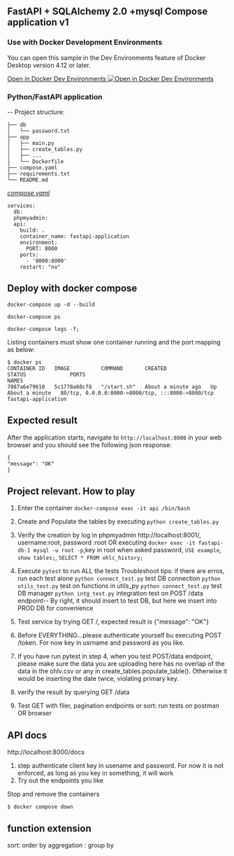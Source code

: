 ## FastAPI + SQLAlchemy 2.0 +mysql Compose application v1 

### Use with Docker Development Environments

You can open this sample in the Dev Environments feature of Docker Desktop version 4.12 or later.

[Open in Docker Dev Environments <img src="../open_in_new.svg" alt="Open in Docker Dev Environments" align="top"/>](https://open.docker.com/dashboard/dev-envs?url=https://github.com/docker/awesome-compose/tree/master/fastapi)

### Python/FastAPI application
-- Project structure:
```
├── db
│   └── password.txt
├── app
│   ├── main.py
│   ├── create_tables.py
│   ├── ...
│   └── Dockerfile
├── compose.yaml
├── requirements.txt
└── README.md

```

[_compose.yaml_](compose.yaml)
```
services:
  db:
  phpmyadmin:
  api:
    build: .
    container_name: fastapi-application
    environment:
      PORT: 8000
    ports:
      - '8000:8000'
    restart: "no"

```

## Deploy with docker compose

```shell
docker-compose up -d --build
```

```shell
docker-compose ps
```

```shell
docker-compose logs -f;
``` 

Listing containers must show one container running and the port mapping as below:
```
$ docker ps
CONTAINER ID   IMAGE          COMMAND       CREATED              STATUS              PORTS                                               NAMES
7087a6e79610   5c1778a60cf8   "/start.sh"   About a minute ago   Up About a minute   80/tcp, 0.0.0.0:8000->8000/tcp, :::8000->8000/tcp   fastapi-application
```

## Expected result

After the application starts, navigate to `http://localhost:8000` in your web browser and you should see the following json response:
```
{
"message": "OK"
}
```



## Project relevant. How to play

1. Enter the container `docker-compose exec -it api /bin/bash`
2. Create and Populate the tables by executing `python create_tables.py`
3. Verify the creation by log in phpmyadmin http://localhost:8001/, username:root, password :root OR executing `docker exec -it fastapi-db-1 mysql -u root -p`,key in root when asked password,  `USE example`, `show tables;`, `SELECT * FROM ohlc_history;` 

4. Execute `pytest` to run ALL the tests
Troubleshoot tips: if there are erros, run each test alone
`python connect_test.py` test DB connection
`python utils_test.py` test on functions in utils_py
`python connect_test.py` test DB manager
`python intg_test.py` integration test on POST /data endpoint-- By right, it should insert to test DB, but here we insert into PROD DB for convenience 

5. Test service by trying GET /, expected result is {"message": "OK"}

6. Before EVERYTHING...please authenticate yourself bu executing POST /token. For now key in usrname and password as you like.

7. If you have run pytest in step 4, when you test POST/data endpoint, please make sure the data you are uploading here has no overlap of the data in the ohlv.csv or any in create_tables.populate_table(). Otherwise it would be inserting the date twice, violating primary key.

8. verify the result by querying GET /data

9. Test GET with filer, pagination endpoints or sort: run tests on postman OR browser



## API docs
http://localhost:8000/docs
1. step authenticate client key in usename and password. For now it is not enforced, as long as you key in something, it will work
2. Try out the endpoints you like


Stop and remove the containers
```
$ docker compose down
```


## function extension
sort: order by
aggregation : group by